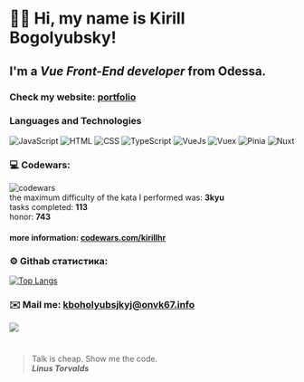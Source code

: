 # 👋🏻 Hi, my name is **Kirill Bogolyubsky**!
## I'm a *Vue Front-End developer* from Odessa.
### Check my website: [portfolio](https://portfolio-nine-fawn-14.vercel.app)
### Languages and Technologies 
![JavaScript](https://img.shields.io/badge/-JavaScript-090909?style=for-the-badge&logo=JavaScript)
![HTML](https://img.shields.io/badge/-HTML-090909?style=for-the-badge&logo=html5)
![CSS](https://img.shields.io/badge/-CSS-090909?style=for-the-badge&logo=css3)
![TypeScript](https://img.shields.io/badge/-TypeScript-090909?style=for-the-badge&logo=TypeScript)
![VueJs](https://img.shields.io/badge/-VUE-090909?style=for-the-badge&logo=vue)
![Vuex](https://img.shields.io/badge/-VUEX-090909?style=for-the-badge&logo=vuex)
![Pinia](https://img.shields.io/badge/-PINIA-090909?style=for-the-badge&logo=pinia)
![Nuxt](https://img.shields.io/badge/-NUXT-090909?style=for-the-badge&logo=Nuxt)
### 💻 Codewars:
![codewars](https://www.codewars.com/users/kirillhr/badges/large) <br/>
the maximum difficulty of the kata I performed was: <strong>3kyu</strong> <br/>
tasks completed: <strong>113</strong> <br/>
honor: <strong>743</strong> <br/>
#### more information: [codewars.com/kirillhr](https://www.codewars.com/users/kirillhr)

### ⚙️ Githab статистика:

[![Top Langs](https://github-readme-stats.vercel.app/api/top-langs/?username=bogolubsky&layout=compact)](https://github.com/anuraghazra/github-readme-stats)

### ✉️ Mail me: kboholyubsjkyj@onvk67.info
![](https://komarev.com/ghpvc/?username=bogolubsky)
#
> Talk is cheap. Show me the code. <br/>
> ***Linus Torvalds***
